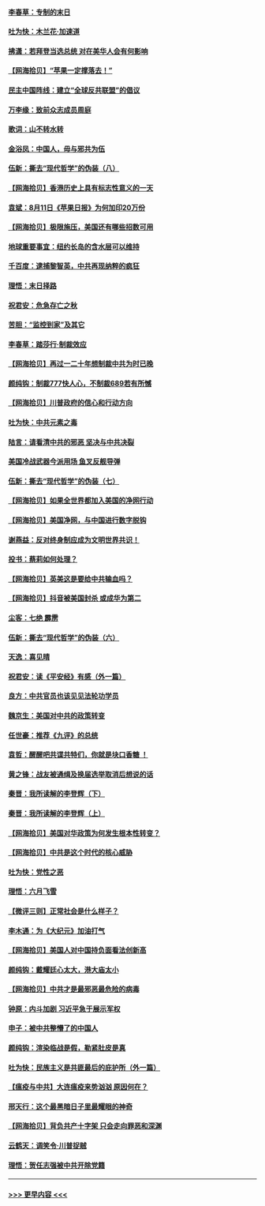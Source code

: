 #### [李春草：专制的末日](../pages/nsc993/n12329079.md?t=08140902) 
#### [吐为快：木兰花‧加速道](../pages/nsc993/n12327366.md?t=08140902) 
#### [拂潇：若拜登当选总统 对在美华人会有何影响](../pages/nsc993/n12295996.md?t=08140902) 
#### [【网海拾贝】“苹果一定撑落去！”](../pages/nsc993/n12326784.md?t=08140902) 
#### [民主中国阵线：建立“全球反共联盟”的倡议](../pages/nsc993/n12324177.md?t=08140902) 
#### [万李缘：致前众志成员周庭](../pages/nsc993/n12324635.md?t=08140902) 
#### [歌词：山不转水转](../pages/nsc993/n12324599.md?t=08140902) 
#### [金浴凤：中国人，毋与邪共为伍](../pages/nsc993/n12324257.md?t=08140902) 
#### [伍新：撕去“现代哲学”的伪装（八）](../pages/nsc993/n12324188.md?t=08140902) 
#### [【网海拾贝】香港历史上具有标志性意义的一天](../pages/nsc993/n12324021.md?t=08140902) 
#### [袁斌：8月11日《苹果日报》为何加印20万份](../pages/nsc993/n12323955.md?t=08140902) 
#### [【网海拾贝】极限施压，美国还有哪些招数可用](../pages/nsc993/n12322512.md?t=08140902) 
#### [地球重要事宜：纽约长岛的含水层可以维持](../pages/nsc993/n12321844.md?t=08140902) 
#### [千百度：逮捕黎智英，中共再现纳粹的疯狂](../pages/nsc993/n12321777.md?t=08140902) 
#### [理悟：末日择路](../pages/nsc993/n12320812.md?t=08140902) 
#### [祝君安：危急存亡之秋](../pages/nsc993/n12320795.md?t=08140902) 
#### [苦胆：“监控到家”及其它](../pages/nsc993/n12320751.md?t=08140902) 
#### [李春草：踏莎行·制裁效应](../pages/nsc993/n12318290.md?t=08140902) 
#### [【网海拾贝】再过一二十年想制裁中共为时已晚](../pages/nsc993/n12318195.md?t=08140902) 
#### [颜纯钩：制裁777快人心，不制裁689若有所憾](../pages/nsc993/n12316912.md?t=08140902) 
#### [【网海拾贝】川普政府的信心和行动方向](../pages/nsc993/n12316673.md?t=08140902) 
#### [吐为快：中共元素之毒](../pages/nsc993/n12316547.md?t=08140902) 
#### [陆言：请看清中共的邪恶 坚决与中共决裂](../pages/nsc993/n12315784.md?t=08140902) 
#### [美国冷战武器今派用场 鱼叉反舰导弹](../pages/nsc993/n12316258.md?t=08140902) 
#### [伍新：撕去“现代哲学”的伪装（七）](../pages/nsc993/n12315846.md?t=08140902) 
#### [【网海拾贝】如果全世界都加入美国的净网行动](../pages/nsc993/n12315588.md?t=08140902) 
#### [【网海拾贝】美国净网，与中国进行数字脱钩](../pages/nsc993/n12312813.md?t=08140902) 
#### [谢燕益：反对终身制应成为文明世界共识！](../pages/nsc993/n12310465.md?t=08140902) 
#### [投书：蔡莉如何处理？](../pages/nsc993/n12310224.md?t=08140902) 
#### [【网海拾贝】英美这是要给中共输血吗？](../pages/nsc993/n12307646.md?t=08140902) 
#### [【网海拾贝】抖音被美国封杀 或成华为第二](../pages/nsc993/n12305277.md?t=08140902) 
#### [尘客：七绝 霹雳](../pages/nsc993/n12304053.md?t=08140902) 
#### [伍新：撕去“现代哲学”的伪装（六）](../pages/nsc993/n12303243.md?t=08140902) 
#### [天逸：喜见晴](../pages/nsc993/n12303226.md?t=08140902) 
#### [祝君安：读《平安经》有感（外一篇）](../pages/nsc993/n12303170.md?t=08140902) 
#### [良方：中共官员也该见见法轮功学员](../pages/nsc993/n12302985.md?t=08140902) 
#### [魏京生：美国对中共的政策转变](../pages/nsc993/n12302929.md?t=08140902) 
#### [任世豪：推荐《九评》的总统](../pages/nsc993/n12302838.md?t=08140902) 
#### [袁哲：醒醒吧共谍共特们，你就是块口香糖 ！](../pages/nsc993/n12302678.md?t=08140902) 
#### [黄之锋：战友被通缉及换届选举取消后想说的话](../pages/nsc993/n12302681.md?t=08140902) 
#### [秦晋：我所读解的李登辉（下）](../pages/nsc993/n12302171.md?t=08140902) 
#### [秦晋：我所读解的李登辉（上）](../pages/nsc993/n12301979.md?t=08140902) 
#### [【网海拾贝】美国对华政策为何发生根本性转变？](../pages/nsc993/n12302091.md?t=08140902) 
#### [【网海拾贝】中共是这个时代的核心威胁](../pages/nsc993/n12300541.md?t=08140902) 
#### [吐为快：党性之恶](../pages/nsc993/n12300263.md?t=08140902) 
#### [理悟：六月飞雪](../pages/nsc993/n12300243.md?t=08140902) 
#### [【微评三则】正常社会是什么样子？](../pages/nsc993/n12300228.md?t=08140902) 
#### [李木通：为《大纪元》加油打气](../pages/nsc993/n12280363.md?t=08140902) 
#### [【网海拾贝】美国人对中国持负面看法创新高](../pages/nsc993/n12298720.md?t=08140902) 
#### [颜纯钩：戴耀廷心太大，港大庙太小](../pages/nsc993/n12297682.md?t=08140902) 
#### [【网海拾贝】中共才是最邪恶最危险的病毒](../pages/nsc993/n12296470.md?t=08140902) 
#### [钟原：内斗加剧 习近平急于展示军权](../pages/nsc993/n12292544.md?t=08140902) 
#### [申子：被中共整懵了的中国人](../pages/nsc993/n12291389.md?t=08140902) 
#### [颜纯钩：渲染临战是假，勒紧肚皮是真](../pages/nsc993/n12290945.md?t=08140902) 
#### [吐为快：民族主义是共匪最后的庇护所（外一篇）](../pages/nsc993/n12290887.md?t=08140902) 
#### [【瘟疫与中共】大连瘟疫来势汹汹 原因何在？](../pages/nsc993/n12287474.md?t=08140902) 
#### [邢天行：这个最黑暗日子里最耀眼的神奇](../pages/nsc993/n12289882.md?t=08140902) 
#### [【网海拾贝】背负共产十字架 只会走向罪恶和深渊](../pages/nsc993/n12288290.md?t=08140902) 
#### [云鹤天：调笑令·川普捉贼](../pages/nsc993/n12285672.md?t=08140902) 
#### [理悟：贺任志强被中共开除党籍](../pages/nsc993/n12285597.md?t=08140902) 

----
#### [ >>> 更早内容 <<< ](../indexes/nsc993-earlier.md)
